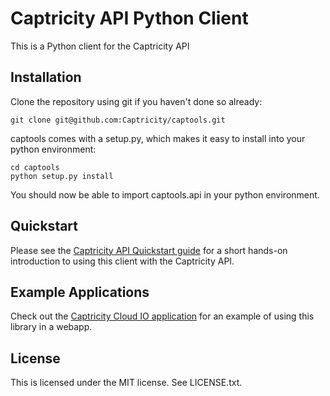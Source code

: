 # Captricity API Python Client

This is a Python client for the Captricity API

## Installation

Clone the repository using git if you haven't done so already:

    git clone git@github.com:Captricity/captools.git

captools comes with a setup.py, which makes it easy to install into your python environment:
    
    cd captools
    python setup.py install

You should now be able to import captools.api in your python environment.

## Quickstart

Please see the <a href="https://shreddr.captricity.com/developer/quickstart/">Captricity API Quickstart guide</a> for a short hands-on introduction to using this client with the Captricity API.  

## Example Applications

Check out the <a href="https://github.com/Captricity/captricity-cloud-io">Captricity Cloud IO application</a> for an example of using this library in a webapp.

## License
This is licensed under the MIT license. See LICENSE.txt.

